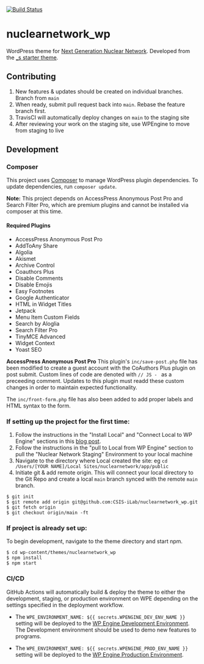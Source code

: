 [![Build Status](https://travis-ci.org/CSIS-iLab/nuclearnetwork_wp.svg?branch=master)](https://travis-ci.org/CSIS-iLab/nuclearnetwork_wp)

# nuclearnetwork_wp

WordPress theme for [Next Generation Nuclear Network](https://nuclearnetwork.csis.org). Developed from the [\_s starter theme](http://underscores.me).

## Contributing

1. New features & updates should be created on individual branches. Branch from `main`
2. When ready, submit pull request back into `main`. Rebase the feature branch first.
3. TravisCI will automatically deploy changes on `main` to the staging site
4. After reviewing your work on the staging site, use WPEngine to move from staging to live

## Development

### Composer

This project uses [Composer](https://getcomposer.org/) to manage WordPress plugin dependencies.
To update dependencies, run `composer update`.

**Note:** This project depends on AccessPress Anonymous Post Pro and Search Filter Pro, which are premium plugins and cannot be installed via composer at this time.

#### Required Plugins

- AccessPress Anonymous Post Pro
- AddToAny Share
- Algolia
- Akismet
- Archive Control
- Coauthors Plus
- Disable Comments
- Disable Emojis
- Easy Footnotes
- Google Authenticator
- HTML in Widget Titles
- Jetpack
- Menu Item Custom Fields
- Search by Aloglia
- Search Filter Pro
- TinyMCE Advanced
- Widget Context
- Yoast SEO

**AccessPress Anonymous Post Pro**
This plugin's `inc/save-post.php` file has been modified to create a guest account with the CoAuthors Plus plugin on post submit. Custom lines of code are denoted with `// JS - ` as a preceeding comment. Updates to this plugin must readd these custom changes in order to maintain expected functionality.

The `inc/front-form.php` file has also been added to add proper labels and HTML syntax to the form.

### If setting up the project for the first time:

1. Follow the instructions in the "Install Local" and "Connect Local to WP Engine" sections in this [blog post](https://wpengine.com/support/local/).
2. Follow the instructions in the "pull to Local from WP Engine" section to pull the "Nuclear Network Staging" Environment to your local machine
3. Navigate to the directory where Local created the site: eg `cd /Users/[YOUR NAME]/Local Sites/nuclearnetwork/app/public`
4. Initiate git & add remote origin. This will connect your local directory to the Git Repo and create a local `main` branch synced with the remote `main` branch.

```shell
$ git init
$ git remote add origin git@github.com:CSIS-iLab/nuclearnetwork_wp.git
$ git fetch origin
$ git checkout origin/main -ft
```

### If project is already set up:

To begin development, navigate to the theme directory and start npm.

```shell
$ cd wp-content/themes/nuclearnetwork_wp
$ npm install
$ npm start
```

### CI/CD

GitHub Actions will automatically build & deploy the theme to either the development, staging, or production environment on WPE depending on the settings specified in the deployment workflow.

- The `WPE_ENVIRONMENT_NAME: ${{ secrets.WPENGINE_DEV_ENV_NAME }}` setting will be deployed to the [WP Engine Development Environment](https://csisngnndev.wpengine.com/). The Development environment should be used to demo new features to programs.

- The `WPE_ENVIRONMENT_NAME: ${{ secrets.WPENGINE_PROD_ENV_NAME }}` setting will be deployed to the [WP Engine Production Environment](http://nuclearnetwork.wpengine.com/).
